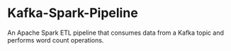 # Kafka-Spark-Pipeline

An Apache Spark ETL pipeline that consumes data from a Kafka topic and performs word count operations. 